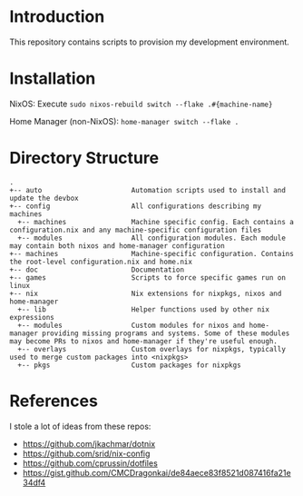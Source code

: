 Introduction
============
This repository contains scripts to provision my development environment. 

Installation
============

NixOS: Execute `sudo nixos-rebuild switch --flake .#{machine-name}`

Home Manager (non-NixOS): `home-manager switch --flake .`

Directory Structure
===================

    .
    +-- auto                      Automation scripts used to install and update the devbox
    +-- config                    All configurations describing my machines
      +-- machines                Machine specific config. Each contains a configuration.nix and any machine-specific configuration files
      +-- modules                 All configuration modules. Each module may contain both nixos and home-manager configuration
    +-- machines                  Machine-specific configuration. Contains the root-level configuration.nix and home.nix
    +-- doc                       Documentation
    +-- games                     Scripts to force specific games run on linux
    +-- nix                       Nix extensions for nixpkgs, nixos and home-manager
      +-- lib                     Helper functions used by other nix expressions
      +-- modules                 Custom modules for nixos and home-manager providing missing programs and systems. Some of these modules may become PRs to nixos and home-manager if they're useful enough.
      +-- overlays                Custom overlays for nixpkgs, typically used to merge custom packages into <nixpkgs>
      +-- pkgs                    Custom packages for nixpkgs


References
==========

I stole a lot of ideas from these repos:

- https://github.com/jkachmar/dotnix
- https://github.com/srid/nix-config
- https://github.com/cprussin/dotfiles
- https://gist.github.com/CMCDragonkai/de84aece83f8521d087416fa21e34df4

